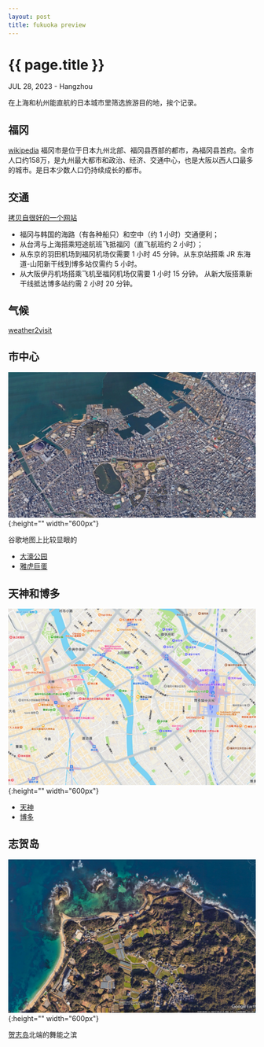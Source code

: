 ```yaml
---
layout: post
title: fukuoka preview
---
```


{{ page.title }}
================
<p class="meta">JUL 28, 2023 - Hangzhou</p>

在上海和杭州能直航的日本城市里筛选旅游目的地，挨个记录。

## 福冈
[wikipedia](https://zh.wikipedia.org/zh-tw/%E7%A6%8F%E5%B2%A1%E5%B8%82)
福冈市是位于日本九州北部、福冈县西部的都市，為福冈县首府。全市人口约158万，是九州最大都市和政治、经济、交通中心，也是大阪以西人口最多的城市。是日本少数人口仍持续成长的都市。

## 交通
[拷贝自很好的一个网站](https://www.japan-travel.cn/destinations/kyushu/fukuoka/fukuoka-city/)
- 福冈与韩国的海路（有各种船只）和空中（约 1 小时）交通便利；
- 从台湾与上海搭乘短途航班飞抵福冈（直飞航班约 2 小时）；
- 从东京的羽田机场到福冈机场仅需要 1 小时 45 分钟。从东京站搭乘 JR 东海道-山阳新干线到博多站仅需约 5 小时。
- 从大阪伊丹机场搭乘飞机至福冈机场仅需要 1 小时 15 分钟。 从新大阪搭乘新干线抵达博多站约需 2 小时 20 分钟。

## 气候
[weather2visit](https://www.weather2visit.com/asia/japan/fukuoka-shi.htm)

## 市中心
![google earth](/images/2023-07-28/fukuoka.jpg){:height="" width="600px"}

谷歌地图上比较显眼的
- [大濠公园](https://www.japan-travel.cn/spot/2260/)
- [雅虎巨蛋](https://www.japan-travel.cn/spot/2257/)

## 天神和博多
![apple map](/images/2023-07-28/fukuoka3.jpg){:height="" width="600px"}

- [天神](https://www.japan-travel.cn/spot/2172/)
- [博多](https://www.japan-travel.cn/spot/2173/)

## 志贺岛
![google earth](/images/2023-07-28/fukuoka2.jpg){:height="" width="600px"}

[贺志岛](https://www.japan-travel.cn/spot/1971/)北端的舞能之滨
